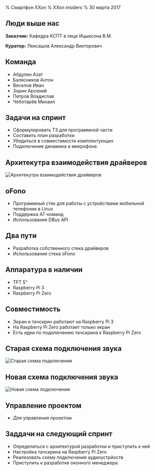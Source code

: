 % Смартфон XXon
% XXon insiders
% 30 марта 2017

## Люди выше нас

**Заказчик:** Кафедра КСПТ в лице Ицыксона В.М.

**Куратор:** Лексашов Александр Викторович

## Команда

- Абдулин Азат
- Балясников Антон 
- Веселов Иван 
- Зорин Арсений
- Петров Владислав
- Чеботарёв Михаил

## Задачи на спринт

- Сформулировать ТЗ для программной части
- Составить план разработки
- Убедиться в совместимости комплектующих
- Подключение динамика и микрофона

## Архитекутра взаимодействия драйверов

![Архитекутра взаимодействия драйверов](driver_architecture.png)

## oFono

- Программный стек для работы с устройствами мобильной телефонии в Linux
- Поддержка AT-команд
- Использование DBus API

## Два пути

- Разработка собственного стека драйверов
- Использование стека oFono

## Аппаратура в наличии

- TFT 5"
- Raspberry Pi 3
- Raspberry Pi Zero

## Совместимость

- Экран и тачскрин работают на Raspberry Pi 3 
- На Raspberry Pi Zero работает только экран
- Есть идеи по подключению тачскрина к Raspberry Pi Zero

## Старая схема подключения звука

![Старая схема подключения](dv6KDaOgNLQ.jpg)

## Новая схема подключения звука

![Новая схема подключения](Untitled.jpg)

## Управление проектом

- Для управления проектом

## Заддачи на следующий спринт

- Определиться с архитектурой разработки и приступить к ней
- Настройка тачскрина на Raspberry Pi Zero
- Реализовать схему подключения аудиоустрйоств
- Приступить к разработке оконного менеджера
